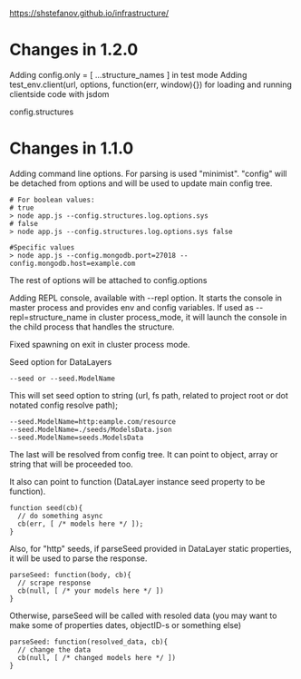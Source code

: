 https://shstefanov.github.io/infrastructure/

Changes in 1.2.0
================
  Adding config.only = [ ...structure_names ] in test mode
  Adding test_env.client(url, options, function(err, window){}) for loading and running clientside code with jsdom

config.structures

Changes in 1.1.0
================

Adding command line options. For parsing is used "minimist".
"config" will be detached from options and will be used to update main config tree.

    # For boolean values:
    # true
    > node app.js --config.structures.log.options.sys
    # false
    > node app.js --config.structures.log.options.sys false

    #Specific values
    > node app.js --config.mongodb.port=27018 --config.mongodb.host=example.com

The rest of options will be attached to config.options


Adding REPL console, available with --repl option. It starts the console in master process and provides env and config variables.
If used as --repl=structure_name in cluster process_mode, it will launch the console in the child process that handles the structure.


Fixed spawning on exit in cluster process mode.

Seed option for DataLayers

    --seed or --seed.ModelName

This will set seed option to string (url, fs path, related to project root or dot notated config resolve path);

    --seed.ModelName=http:eample.com/resource
    --seed.ModelName=./seeds/ModelsData.json
    --seed.ModelName=seeds.ModelsData

The last will be resolved from config tree. It can point to object, array or string that will be proceeded too.

It also can point to function (DataLayer instance seed property to be function). 

    function seed(cb){
      // do something async
      cb(err, [ /* models here */ ]);
    }

Also, for "http" seeds, if parseSeed provided in DataLayer static properties, it will be used to parse the response.

    parseSeed: function(body, cb){
      // scrape response
      cb(null, [ /* your models here */ ])
    }

Otherwise, parseSeed will be called with resoled data (you may want to make some of properties dates, objectID-s or something else)

    parseSeed: function(resolved_data, cb){
      // change the data
      cb(null, [ /* changed models here */ ])
    }
